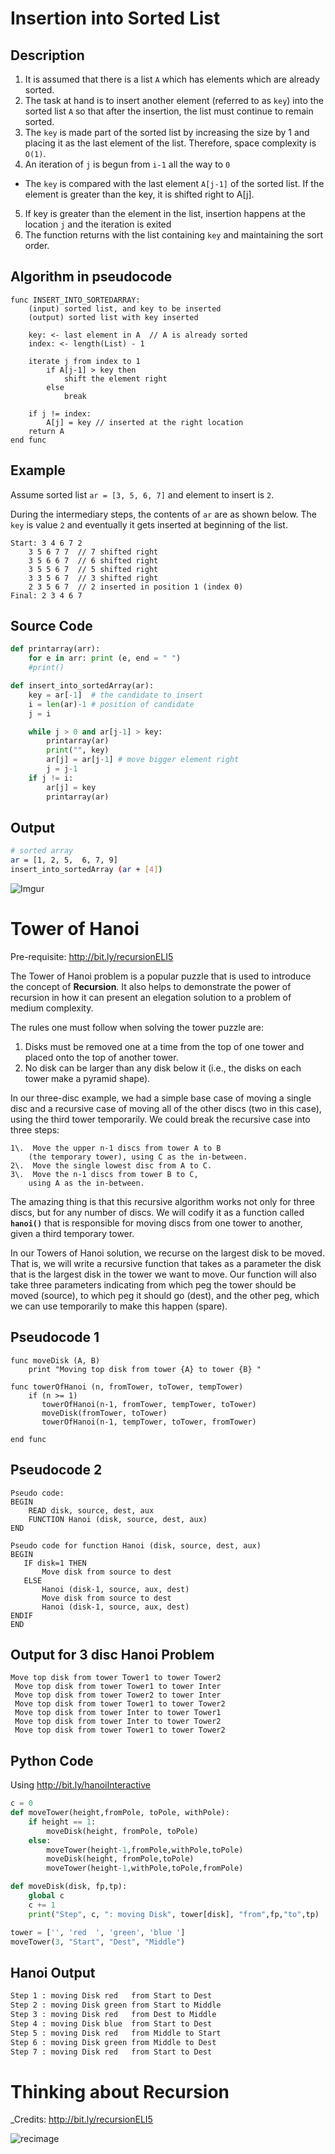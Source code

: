 # Insertion into Sorted List

## Description

1. It is assumed that there is a list `A` which has elements which are already sorted.
2. The task at hand is to insert another element (referred to as `key`) into the sorted list `A` so that after the insertion, the list must continue to remain sorted.
3. The `key` is made part of the sorted list by increasing the size by 1 and placing it as the last element of the list. Therefore, space complexity is `O(1)`.
4. An iteration of `j` is begun from `i-1` all the way to `0`

  - The `key` is compared with the last element `A[j-1]` of the sorted list. If the element is greater than the key, it is shifted right to A[j].

5. If key is greater than the element in the list, insertion happens at the location `j` and the iteration is exited
6. The function returns with the list containing `key` and maintaining the sort order.

## Algorithm in pseudocode

```
func INSERT_INTO_SORTEDARRAY: 
    (input) sorted list, and key to be inserted
    (output) sorted list with key inserted 

    key: <- last element in A  // A is already sorted
    index: <- length(List) - 1 

    iterate j from index to 1
        if A[j-1] > key then 
            shift the element right 
        else
            break

    if j != index: 
        A[j] = key // inserted at the right location
    return A 
end func
```

## Example

Assume sorted list `ar = [3, 5, 6, 7]` and element to insert is `2`.

During the intermediary steps, the contents of `ar` are as shown below. The `key` is value `2` and eventually it gets inserted at beginning of the list.

```
Start: 3 4 6 7 2 
    3 5 6 7 7  // 7 shifted right
    3 5 6 6 7  // 6 shifted right
    3 5 5 6 7  // 5 shifted right
    3 3 5 6 7  // 3 shifted right
    2 3 5 6 7  // 2 inserted in position 1 (index 0)
Final: 2 3 4 6 7
```

## Source Code

```python
def printarray(arr):
    for e in arr: print (e, end = " ")
    #print()

def insert_into_sortedArray(ar):    
    key = ar[-1]  # the candidate to insert
    i = len(ar)-1 # position of candidate
    j = i

    while j > 0 and ar[j-1] > key: 
        printarray(ar)
        print("", key)
        ar[j] = ar[j-1] # move bigger element right
        j = j-1
    if j != i: 
        ar[j] = key
        printarray(ar)
```

## Output

```bash
# sorted array 
ar = [1, 2, 5,  6, 7, 9]
insert_into_sortedArray (ar + [4])
```

![Imgur](https://imgur.com/gJn6bDt.png)

# Tower of Hanoi

Pre-requisite: <http://bit.ly/recursionELI5>

The Tower of Hanoi problem is a popular puzzle that is used to introduce the concept of **Recursion**. It also helps to demonstrate the power of recursion in how it can present an elegation solution to a problem of medium complexity.

The rules one must follow when solving the tower puzzle are:

1. Disks must be removed one at a time from the top of one tower and placed onto the top of another tower.
2. No disk can be larger than any disk below it (i.e., the disks on each tower make a pyramid shape).

In our three-disc example, we had a simple base case of moving a single disc and a recursive case of moving all of the other discs (two in this case), using the third tower temporarily. We could break the recursive case into three steps:

```
1\.  Move the upper n-1 discs from tower A to B 
    (the temporary tower), using C as the in-between.
2\.  Move the single lowest disc from A to C.
3\.  Move the n-1 discs from tower B to C,
    using A as the in-between.
```

The amazing thing is that this recursive algorithm works not only for three discs, but for any number of discs. We will codify it as a function called **`hanoi()`** that is responsible for moving discs from one tower to another, given a third temporary tower.

In our Towers of Hanoi solution, we recurse on the largest disk to be moved. That is, we will write a recursive function that takes as a parameter the disk that is the largest disk in the tower we want to move. Our function will also take three parameters indicating from which peg the tower should be moved (source), to which peg it should go (dest), and the other peg, which we can use temporarily to make this happen (spare).

## Pseudocode 1

```
func moveDisk (A, B)
    print "Moving top disk from tower {A} to tower {B} "

func towerOfHanoi (n, fromTower, toTower, tempTower)
    if (n >= 1) 
       towerOfHanoi(n-1, fromTower, tempTower, toTower)
       moveDisk(fromTower, toTower)
       towerOfHanoi(n-1, tempTower, toTower, fromTower)

end func
```

## Pseudocode 2

```
Pseudo code:
BEGIN
    READ disk, source, dest, aux
    FUNCTION Hanoi (disk, source, dest, aux)
END

Pseudo code for function Hanoi (disk, source, dest, aux)
BEGIN
   IF disk=1 THEN
       Move disk from source to dest
   ELSE
       Hanoi (disk-1, source, aux, dest)
       Move disk from source to dest
       Hanoi (disk-1, source, aux, dest)
ENDIF
END
```

## Output for 3 disc Hanoi Problem

```
Move top disk from tower Tower1 to tower Tower2
 Move top disk from tower Tower1 to tower Inter
 Move top disk from tower Tower2 to tower Inter
 Move top disk from tower Tower1 to tower Tower2
 Move top disk from tower Inter to tower Tower1
 Move top disk from tower Inter to tower Tower2
 Move top disk from tower Tower1 to tower Tower2
```

## Python Code

Using <http://bit.ly/hanoiInteractive>

```python
c = 0
def moveTower(height,fromPole, toPole, withPole):
    if height == 1:
        moveDisk(height, fromPole, toPole)
    else:
        moveTower(height-1,fromPole,withPole,toPole)
        moveDisk(height, fromPole,toPole)
        moveTower(height-1,withPole,toPole,fromPole)

def moveDisk(disk, fp,tp):
    global c
    c += 1
    print("Step", c, ": moving Disk", tower[disk], "from",fp,"to",tp)

tower = ['', 'red  ', 'green', 'blue ']
moveTower(3, "Start", "Dest", "Middle")
```

## Hanoi Output

```bash
Step 1 : moving Disk red   from Start to Dest  
Step 2 : moving Disk green from Start to Middle  
Step 3 : moving Disk red   from Dest to Middle  
Step 4 : moving Disk blue  from Start to Dest  
Step 5 : moving Disk red   from Middle to Start  
Step 6 : moving Disk green from Middle to Dest  
Step 7 : moving Disk red   from Start to Dest
```

# Thinking about Recursion

_Credits: <http://bit.ly/recursionELI5>

![recimage](https://lh3.googleusercontent.com/kyRNNR2Vm5_1C9ksQtFfO7MED_JzVdhP_vlmDtVTZ9mtzn7H8WHVd4M2t88yNU7X7PsLnkRRDHTt72L8O2h3BLDzzNRzoPpLuJ4Un1VyHWxGqym-vFPtWKc46KOCs-738V_nO-9GUNHn5bH8s11cmCWEsKe-zfAmVwIdJGMEN5dTSTMHROL_Po-ffRUTDx4_4ImOfMsf-XCABGFXCM13e6sj8DsJKl63lDG1nCfi07sAGowuBQAHaP1SpCrLXY-rqRIRJYyksZDK5rPDkwwju_8xO4RFKuF3NG_iHej0wC-xlD8NlPpmwPT1HflUl_p5LS49W-IF58jgmUeud0mHCPN6GJvQ0j4iJjeQ8QGBoz-P4rMSNI34w11hr82lCTvNZPWkzDiDAPj_W0cYfQgVYIumiKBtWHg8jtbU61tDyFug0N5X5skltOJM0rJ0i97IwU_QOaaXt6SKP9r9X-c8l_53_n1wK0vFbnVml_79nF0rH0rG11aK3xYpXTVJKo1eaV0ZUrv8dzhQHY1UWNgzyVKdcn56ZaogU1wwFeCALNY5zVhu7kkVbxTQRZBGY1192q8wTADgF2FZnNNyY5AmiU0BGf0udm2qglb5aAM0MCGNk1EVvH-croiLGcaA0Keg4MI1eacbZA-L6EFpoH0efFMwf5oqtjTC2j61DlbYhzTB64p7E_Wnqg0acX6Ue53JJtWNp7wsJdNnlBL-LIt8N1kJ-w=w567-h696-no?authuser=0)
